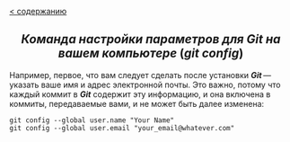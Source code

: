 [< содержанию](./readme.md)

## <center> *Команда настройки параметров для Git на вашем компьютере* (___git config___) </center>

Например, первое, что вам следует сделать после установки ***Git*** — указать ваше имя и адрес электронной почты. Это важно, потому что каждый коммит в ***Git*** содержит эту информацию, и она включена в коммиты, передаваемые вами, и не может быть далее изменена:

```
git config --global user.name "Your Name"
git config --global user.email "your_email@whatever.com"
```